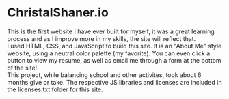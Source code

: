 # ChristalShaner.io

This is the first website I have ever built for myself, it was a great learning process and as I improve more in my skills, the site will reflect that.<br>
I used HTML, CSS, and JavaScript to build this site. It is an "About Me" style website, using a neutral color palette (my favorite). You can even click a button to view my resume, as well as email me through a form at the bottom of the site! <br>
This project, while balancing school and other activites, took about 6 months give or take. The respective JS libraries and licenses are included in the licenses.txt folder for this site. 
